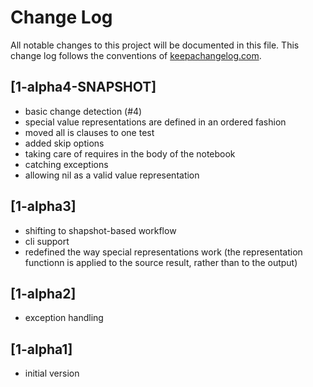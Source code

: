 # Change Log
All notable changes to this project will be documented in this file. This change log follows the conventions of [keepachangelog.com](http://keepachangelog.com/).

## [1-alpha4-SNAPSHOT]
- basic change detection (#4)
- special value representations are defined in an ordered fashion
- moved all is clauses to one test
- added skip options
- taking care of requires in the body of the notebook
- catching exceptions
- allowing nil as a valid value representation

## [1-alpha3]
- shifting to shapshot-based workflow
- cli support
- redefined the way special representations work (the representation functionn is applied to the source result, rather than to the output)

## [1-alpha2]
- exception handling

## [1-alpha1]
- initial version
